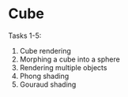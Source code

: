 # Cube

Tasks 1-5:
1) Cube rendering
2) Morphing a cube into a sphere
3) Rendering multiple objects
4) Phong shading
5) Gouraud shading
